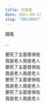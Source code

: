 ```yaml
---
title: 打疫苗
date: 2021-09-17
slug: "20210917"
---
```


跟風

...

要死了主基督保佑\
我是老人我是老人\
要死了主基督保佑\
我是老人我是老人\
要死了主基督保佑\
我是老人我是老人\
要死了主基督保佑\
我是老人我是老人
